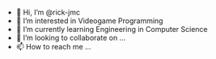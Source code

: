- 👋 Hi, I’m @rick-jmc
- 👀 I’m interested in Videogame Programming
- 🌱 I’m currently learning Engineering in Computer Science
- 💞️ I’m looking to collaborate on ...
- 📫 How to reach me ...

<!---
rick-jmc/rick-jmc is a ✨ special ✨ repository because its `README.md` (this file) appears on your GitHub profile.
You can click the Preview link to take a look at your changes.
--->
